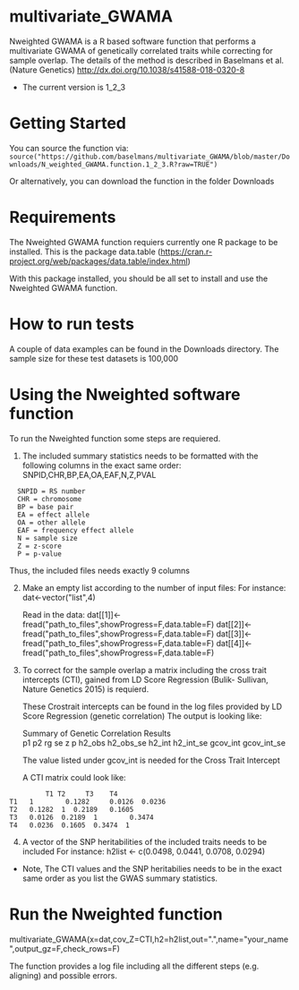 # multivariate_GWAMA

Nweighted GWAMA is a R based software function that performs a multivariate GWAMA of genetically correlated traits while correcting for sample overlap. The details of the method is described in Baselmans et al. (Nature Genetics) http://dx.doi.org/10.1038/s41588-018-0320-8

* The current version is 1_2_3

# Getting Started

You can source the function via:
```source("https://github.com/baselmans/multivariate_GWAMA/blob/master/Downloads/N_weighted_GWAMA.function.1_2_3.R?raw=TRUE")```
 
Or alternatively, you can download the function in the folder Downloads

# Requirements

The Nweighted GWAMA function requiers currently one R package to be installed. This is the package data.table (https://cran.r-project.org/web/packages/data.table/index.html)  

With this package installed, you should be all set to install and use the Nweighted GWAMA function.

# How to run tests

A couple of data examples can be found in the Downloads directory. The sample size for these test datasets is 100,000

# Using the Nweighted software function

To run the Nweighted function some steps are requiered. 

1. The included summary statistics needs to be formatted with the following columns in the exact same order:
   SNPID,CHR,BP,EA,OA,EAF,N,Z,PVAL
 ```  
   SNPID = RS number
   CHR = chromosome
   BP = base pair
   EA = effect allele
   OA = other allele
   EAF = frequency effect allele
   N = sample size
   Z = z-score
   P = p-value
```   
   Thus, the included files needs exactly 9 columns

2. Make an empty list according to the number of input files:
   For instance: dat<-vector("list",4)
   
   Read in the data:
   dat[[1]]<-fread("path_to_files",showProgress=F,data.table=F)
   dat[[2]]<-fread("path_to_files",showProgress=F,data.table=F)
   dat[[3]]<-fread("path_to_files",showProgress=F,data.table=F)
   dat[[4]]<-fread("path_to_files",showProgress=F,data.table=F)
   
3. To correct for the sample overlap a matrix including the cross trait intercepts (CTI), gained from LD Score Regression (Bulik-          Sullivan, Nature Genetics 2015) is requierd.
   
   These Crostrait intercepts can be found in the log files provided by LD Score Regression (genetic correlation)
   The output is looking like:
   
   Summary	of	Genetic	Correlation	Results							
   p1	p2	rg	se	z	p	h2_obs	h2_obs_se	h2_int	h2_int_se	gcov_int	gcov_int_se

   The value listed under gcov_int is needed for the Cross Trait Intercept
   
   A CTI matrix could look like:
```  	
         T1	T2     T3    T4
T1	 1	      0.1282	 0.0126	 0.0236
T2	 0.1282	 1  0.2189	 0.1605
T3	 0.0126	 0.2189	 1	      0.3474
T4	 0.0236	 0.1605	 0.3474	 1
```
4.  A vector of the SNP heritabilities of the included traits needs to be included
    For instance: h2list <- c(0.0498, 0.0441, 0.0708, 0.0294)

* Note, The CTI values and the SNP heritabilies needs to be in the exact same order as you list the GWAS summary statistics.

# Run the Nweighted function
  multivariate_GWAMA(x=dat,cov_Z=CTI,h2=h2list,out=".",name="your_name",output_gz=F,check_rows=F)
  
  The function provides a log file including all the different steps (e.g. aligning) and possible errors. 


   

   
   
   
   
